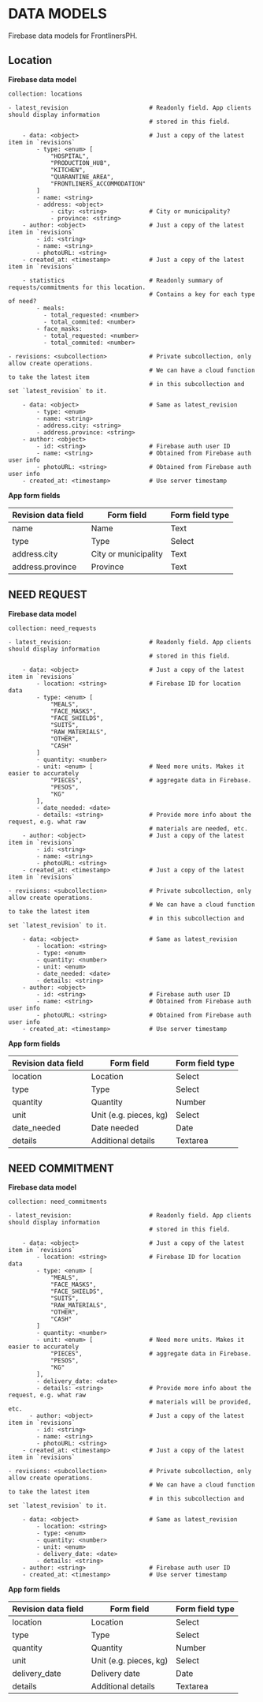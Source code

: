 # DATA MODELS

Firebase data models for FrontlinersPH.

## Location

**Firebase data model**

```
collection: locations

- latest_revision                       # Readonly field. App clients should display information
                                        # stored in this field.

    - data: <object>                    # Just a copy of the latest item in `revisions`
        - type: <enum> [
            "HOSPITAL",
            "PRODUCTION_HUB",
            "KITCHEN",
            "QUARANTINE_AREA",
            "FRONTLINERS_ACCOMMODATION"
        ]
        - name: <string>
        - address: <object>
            - city: <string>            # City or municipality?
            - province: <string>
    - author: <object>                  # Just a copy of the latest item in `revisions`
        - id: <string>
        - name: <string>
        - photoURL: <string>
    - created_at: <timestamp>           # Just a copy of the latest item in `revisions`

    - statistics                        # Readonly summary of requests/commitments for this location.
                                        # Contains a key for each type of need?
        - meals:
          - total_requested: <number>
          - total_commited: <number>
        - face_masks:
          - total_requested: <number>
          - total_commited: <number>

- revisions: <subcollection>            # Private subcollection, only allow create operations.
                                        # We can have a cloud function to take the latest item
                                        # in this subcollection and set `latest_revision` to it.

    - data: <object>                    # Same as latest_revision
        - type: <enum>
        - name: <string>
        - address.city: <string>
        - address.province: <string>
    - author: <object>
        - id: <string>                  # Firebase auth user ID
        - name: <string>                # Obtained from Firebase auth user info
        - photoURL: <string>            # Obtained from Firebase auth user info
    - created_at: <timestamp>           # Use server timestamp
```

**App form fields**

| Revision data field | Form field           | Form field type |
| ------------------- | -------------------- | --------------- |
| name                | Name                 | Text            |
| type                | Type                 | Select          |
| address.city        | City or municipality | Text            |
| address.province    | Province             | Text            |

## NEED REQUEST

**Firebase data model**

```
collection: need_requests

- latest_revision:                      # Readonly field. App clients should display information
                                        # stored in this field.

    - data: <object>                    # Just a copy of the latest item in `revisions`
        - location: <string>            # Firebase ID for location data
        - type: <enum> [
            "MEALS",
            "FACE_MASKS",
            "FACE_SHIELDS",
            "SUITS",
            "RAW_MATERIALS",
            "OTHER",
            "CASH"
        ]
        - quantity: <number>
        - unit: <enum> [                # Need more units. Makes it easier to accurately
            "PIECES",                   # aggregate data in Firebase.
            "PESOS",
            "KG"
        ],
        - date_needed: <date>
        - details: <string>             # Provide more info about the request, e.g. what raw
                                        # materials are needed, etc.
    - author: <object>                  # Just a copy of the latest item in `revisions`
        - id: <string>
        - name: <string>
        - photoURL: <string>
    - created_at: <timestamp>           # Just a copy of the latest item in `revisions`

- revisions: <subcollection>            # Private subcollection, only allow create operations.
                                        # We can have a cloud function to take the latest item
                                        # in this subcollection and set `latest_revision` to it.

    - data: <object>                    # Same as latest_revision
        - location: <string>
        - type: <enum>
        - quantity: <number>
        - unit: <enum>
        - date_needed: <date>
        - details: <string>
    - author: <object>
        - id: <string>                  # Firebase auth user ID
        - name: <string>                # Obtained from Firebase auth user info
        - photoURL: <string>            # Obtained from Firebase auth user info
    - created_at: <timestamp>           # Use server timestamp
```

**App form fields**

| Revision data field | Form field             | Form field type |
| ------------------- | ---------------------- | --------------- |
| location            | Location               | Select          |
| type                | Type                   | Select          |
| quantity            | Quantity               | Number          |
| unit                | Unit (e.g. pieces, kg) | Select          |
| date_needed         | Date needed            | Date            |
| details             | Additional details     | Textarea        |

## NEED COMMITMENT

**Firebase data model**

```
collection: need_commitments

- latest_revision:                      # Readonly field. App clients should display information
                                        # stored in this field.

    - data: <object>                    # Just a copy of the latest item in `revisions`
        - location: <string>            # Firebase ID for location data
        - type: <enum> [
            "MEALS",
            "FACE_MASKS",
            "FACE_SHIELDS",
            "SUITS",
            "RAW_MATERIALS",
            "OTHER",
            "CASH"
        ]
        - quantity: <number>
        - unit: <enum> [                # Need more units. Makes it easier to accurately
            "PIECES",                   # aggregate data in Firebase.
            "PESOS",
            "KG"
        ],
        - delivery_date: <date>
        - details: <string>             # Provide more info about the request, e.g. what raw
                                        # materials will be provided, etc.
      - author: <object>                # Just a copy of the latest item in `revisions`
        - id: <string>
        - name: <string>
        - photoURL: <string>
    - created_at: <timestamp>           # Just a copy of the latest item in `revisions`

- revisions: <subcollection>            # Private subcollection, only allow create operations.
                                        # We can have a cloud function to take the latest item
                                        # in this subcollection and set `latest_revision` to it.

    - data: <object>                    # Same as latest_revision
        - location: <string>
        - type: <enum>
        - quantity: <number>
        - unit: <enum>
        - delivery_date: <date>
        - details: <string>
    - author: <string>                  # Firebase auth user ID
    - created_at: <timestamp>           # Use server timestamp
```

**App form fields**

| Revision data field | Form field             | Form field type |
| ------------------- | ---------------------- | --------------- |
| location            | Location               | Select          |
| type                | Type                   | Select          |
| quantity            | Quantity               | Number          |
| unit                | Unit (e.g. pieces, kg) | Select          |
| delivery_date       | Delivery date          | Date            |
| details             | Additional details     | Textarea        |

